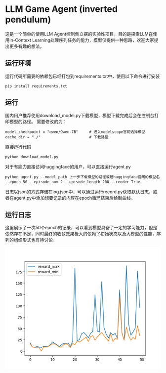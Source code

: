 # LLM Game Agent (inverted pendulum)

这是一个简单的使用LLM Agent控制倒立摆的实验性项目，目的是探索LLM在使用in-Context Learning处理序列任务的能力，模型仅提供一种思路，欢迎大家提出更多有趣的想法。

## 运行环境

运行代码所需要的依赖包已经打包到requirements.txt中，使用以下命令进行安装

```
pip install requirements.txt
```

## 运行

国内用户推荐使用download_model.py下载模型，模型下载完成后会在控制台打印模型的路径。
需要修改的为：
```
model_checkpoint = "qwen/Qwen-7B"     # 进入modelscope官网选择模型
cache_dir = "./"                      # 下载路径
```
直接运行代码
```
python download_model.py
```

对于有能力直接访问huggingface的用户，可以直接运行agent.py

```
python agent.py --model_path 上一步下载模型的路径或是huggingface官网的模型名 --epoch 50 --episode_num 2 --episode_length 200 --render True
```

日志以json的方式存储在log.json中，可以通过运行record.py获取默认日志，或者在agent.py中添加想要记录的内容在epoch循环结束后绘制曲线。

## 运行日志

这里展示了一次50个epoch的记录，可以看到模型具备了一定的学习能力，但是依然存在不足，同时最终的收敛效果极大的依赖了初始状态以及大模型的性能，序列的组织形式也有待讨论。

![](./log.png)
